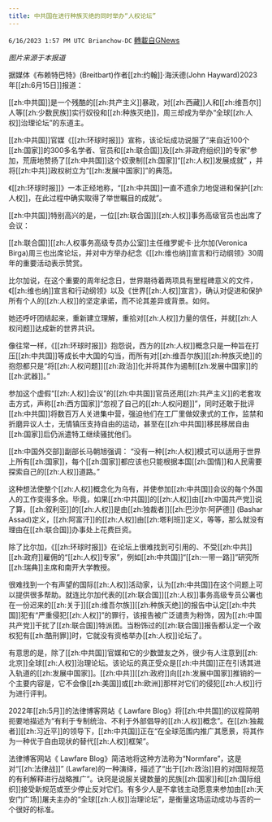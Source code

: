 ```yaml
---
title: 中共国在进行种族灭绝的同时举办“人权论坛”
---
```

`6/16/2023 1:57 PM UTC Brianchow-DC` [轉載自GNews](https://gnews.org/articles/1389038)

*图片来源于本报道*

据媒体《布赖特巴特》(Breitbart)作者[[zh:约翰]]·海沃德(John Hayward)2023年[[zh:6月15日]]报道：

[[zh:中共国]]是一个残酷的[[zh:共产主义]]暴政，对[[zh:西藏]]人和[[zh:维吾尔]]人等[[zh:少数民族]]实行奴役和[[zh:种族灭绝]]，周三却成为举办“全球[[zh:人权]]治理论坛”的东道主。

[[zh:中共国]]官媒《[[zh:环球时报]]》宣称，该论坛成功说服了“来自近100个[[zh:国家]]的300多名学者、官员和[[zh:联合国]]及[[zh:非政府组织]]的专家”参加，荒唐地赞扬了[[zh:中共国]]这个奴隶制[[zh:国家]]“[[zh:人权]]发展成就” ，并将[[zh:中共]]政权树立为“[[zh:发展中国家]]”的典范。

《[[zh:环球时报]]》一本正经地称，“[[zh:中共国]]一直不遗余力地促进和保护[[zh:人权]]，在此过程中确实取得了举世瞩目的成就”。

[[zh:中共国]]特别高兴的是，一位[[zh:联合国]][[zh:人权]]事务高级官员也出席了会议：

[[zh:联合国]][[zh:人权事务高级专员办公室]]主任维罗妮卡·比尔加(Veronica Birga)周三也出席论坛，并对中方举办纪念《[[zh:维也纳]]宣言和行动纲领》30周年的重要活动表示赞赏。

比尔加说，在这个重要的周年纪念日，世界期待着两项具有里程碑意义的文件，《[[zh:维也纳]]宣言和行动纲领》以及《世界[[zh:人权]]宣言》，确认对促进和保护所有个人的[[zh:人权]]的坚定承诺，而不论其差异或背景。如何。

她还呼吁团结起来，重新建立理解，重拾对[[zh:人权]]力量的信任，并就[[zh:人权问题]]达成新的世界共识。

像往常一样，《[[zh:环球时报]]》抱怨说，西方的[[zh:人权]]概念只是一种旨在打压[[zh:中共国]]等成长中大国的勾当，而所有对[[zh:维吾尔族]][[zh:种族灭绝]]的抱怨都只是“将[[zh:人权问题]][[zh:政治]]化并将其作为遏制[[zh:发展中国家]]的[[zh:武器]]。”

参加这个虚假“[[zh:人权]]会议”的[[zh:中共国]]官员还用[[zh:共产主义]]的老套攻击方式，声称[[zh:西方国家]]“忽视了自己的[[zh:人权问题]]”，同时还敢于批评[[zh:中共国]]将数百万人关进集中营，强迫他们在工厂里做奴隶式的工作，监禁和折磨异议人士，无情镇压支持自由的运动，甚至在[[zh:中共国]]移民移居自由[[zh:国家]]后仍派遣特工继续骚扰他们。

[[zh:中国外交部]]副部长马朝旭强调： “没有一种[[zh:人权]]模式可以适用于世界上所有[[zh:国家]]，每个[[zh:国家]]都应该也只能根据本国[[zh:国情]]和人民需要探索自己的[[zh:人权]]道路。”

这种想法使整个[[zh:人权]]概念化为乌有，并使参加[[zh:中共国]]会议的每个外国人的工作变得多余。毕竟，如果[[zh:中共国]]的[[zh:人权]]由[[zh:中国共产党]]说了算，[[zh:叙利亚]]的[[zh:人权]]是由[[zh:独裁者]][[zh:巴沙尔·阿萨德]] (Bashar Assad)定义，[[zh:阿富汗]]的[[zh:人权]]由[[zh:塔利班]]定义，等等，那么就没有理由在[[zh:联合国]]办事处上花费巨资。

除了比尔加，《[[zh:环球时报]]》在论坛上很难找到可引用的、不受[[zh:中共]][[zh:政府]]雇佣的“[[zh:人权]]专家”，例如[[zh:中共国]]“[[zh:一带一路]]”研究所[[zh:瑞典]]主席和南开大学教授。

很难找到一个有声望的国际[[zh:人权]]活动家，认为[[zh:中共国]]在这个问题上可以提供很多帮助。就连比尔加代表的[[zh:联合国]][[zh:人权]]事务高级专员公署也在一份迟来的[[zh:关于]][[zh:维吾尔族]][[zh:种族灭绝]]的报告中认定[[zh:中共国]]犯有“严重侵犯[[zh:人权]]”的罪行，该报告被广泛谴责为粉饰，因为[[zh:中国共产党]]干扰了[[zh:联合国]]特派团。当粉饰过的[[zh:联合国]]报告都认定一个政权犯有[[zh:酷刑罪]]时，它就没有资格举办[[zh:人权]]论坛了。

有意思的是，除了[[zh:中共国]]官媒和它的少数盟友之外，很少有人注意到[[zh:北京]]全球[[zh:人权]]治理论坛。该论坛的真正受众是[[zh:中共国]]正在引诱其进入轨道的[[zh:发展中国家]]。[[zh:中共]][[zh:政府]]向[[zh:发展中国家]]推销的一个主要内容是，它不会像[[zh:美国]]或[[zh:欧洲]]那样对它们的侵犯[[zh:人权]]行为进行评判。

2022年[[zh:5月]]的法律博客网站《 Lawfare Blog》将[[zh:中共国]]的议程简明扼要地描述为“有利于专制统治、不利于外部倡导的[[zh:人权]]概念”。在[[zh:独裁者]][[zh:习近平]]的领导下，[[zh:中共国]]正在“在全球范围内推广其愿景，将其作为一种优于自由现状的替代[[zh:人权]]框架”。

法律博客网站《 Lawfare Blog》简洁地将这种方法称为“Normfare”，这是对“[[zh:法律战]]” (Lawfare)的一种演绎，描述了“出于[[zh:政治]]目的对国际规范的有利解释进行战略推广”。诀窍是说服关键数量的民族[[zh:国家]]和[[zh:国际组织]]接受新规范或至少停止反对它们。有多少人是不拿钱主动愿意来参加由[[zh:天安门广场]]屠夫主办的“全球[[zh:人权]]治理论坛”，是衡量这场运动成功与否的一个很好的标准。
